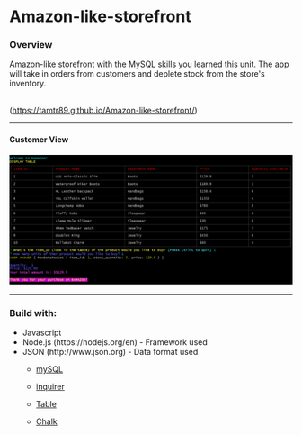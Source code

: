 # Amazon-like-storefront


<h3>Overview</h3> 
Amazon-like storefront with the MySQL skills you learned this unit. The app will take in orders from customers and deplete stock from the store's inventory.

<br>

<br>

(https://tamtr89.github.io/Amazon-like-storefront/)
<hr>


<h4>Customer View</h4>
<img src="images/customerView.PNG" width="680px">
<hr>


  
<h3>Build with:</h3>
<ul>

<li>Javascript
<li>Node.js (https://nodejs.org/en) - Framework used
<li>JSON (http://www.json.org) - Data format used
 
   * [mySQL](https://www.npmjs.com/package/mysql)

   * [inquirer](https://www.npmjs.com/package/inquirer)

   * [Table](https://www.npmjs.com/package/cli-table)


   * [Chalk](https://www.npmjs.com/package/chalk)
   
   
      
